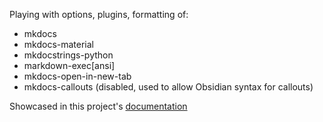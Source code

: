 Playing with options, plugins, formatting of:

- mkdocs
- mkdocs-material 
- mkdocstrings-python
- markdown-exec[ansi]
- mkdocs-open-in-new-tab
- mkdocs-callouts (disabled, used to allow Obsidian syntax for callouts)


Showcased in this project's [documentation](https://lennon-c.github.io/SandBox_Mkdocs/)
